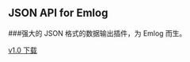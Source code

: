JSON API for Emlog
--

###强大的 JSON 格式的数据输出插件，为 Emlog 而生。

[v1.0 下载](https://github.com/johnlui/JSON-API-for-Emlog/releases/tag/v1.0)